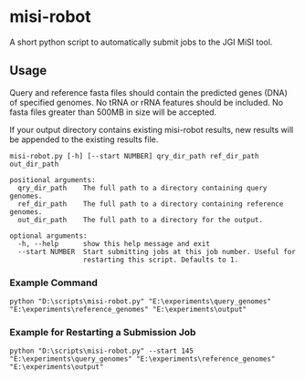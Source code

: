 # misi-robot

A short python script to automatically submit jobs to the JGI MiSI tool.

## Usage

Query and reference fasta files should contain the predicted genes (DNA) of 
specified genomes. No tRNA or rRNA features should be included. No fasta files 
greater than 500MB in size will be accepted.

If your output directory contains existing misi-robot results, new results will
be appended to the existing results file.

```{python}
misi-robot.py [-h] [--start NUMBER] qry_dir_path ref_dir_path out_dir_path

positional arguments:
  qry_dir_path    The full path to a directory containing query genomes.
  ref_dir_path    The full path to a directory containing reference genomes.
  out_dir_path    The full path to a directory for the output.

optional arguments:
  -h, --help      show this help message and exit
  --start NUMBER  Start submitting jobs at this job number. Useful for
                  restarting this script. Defaults to 1.
```

### Example Command

```{bash}
python "D:\scripts\misi-robot.py" "E:\experiments\query_genomes" "E:\experiments\reference_genomes" "E:\experiments\output"
```

### Example for Restarting a Submission Job

```{bash}
python "D:\scripts\misi-robot.py" --start 145 "E:\experiments\query_genomes" "E:\experiments\reference_genomes" "E:\experiments\output"
```
